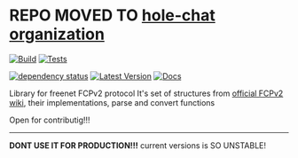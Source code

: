 # REPO MOVED TO [hole-chat organization](https://github.com/hole-chat/rust-fcp)

[![Build](https://github.com/Horhik/rust-fcp/actions/workflows/build.yml/badge.svg)](https://github.com/Horhik/rust-fcp/actions/workflows/build.yml) [![Tests](https://github.com/Horhik/rust-fcp/actions/workflows/tests.yml/badge.svg?event=push)](https://github.com/Horhik/rust-fcp/actions/workflows/tests.yml)

[![dependency status](https://deps.rs/repo/github/horhik/rust-fcp/status.svg)](https://deps.rs/repo/github/rust-fcp/rust-fcp)
[![Latest Version](https://img.shields.io/crates/v/fcpv2.svg)](https://crates.io/crates/fcpv2)
[![Docs](https://docs.rs/fcpv2/badge.svg)](https://docs.rs/fcpv2)

Library for freenet FCPv2 protocol
It's set of structures from [official FCPv2 wiki](https://github.com/freenet/wiki/wiki/FCPv2), their implementations, parse and convert functions

Open for contributig!!!

----
**DONT USE IT FOR PRODUCTION!!!** current versions is SO UNSTABLE!

